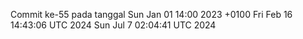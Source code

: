 Commit ke-55 pada tanggal Sun Jan 01 14:00 2023 +0100
Fri Feb 16 14:43:06 UTC 2024
Sun Jul  7 02:04:41 UTC 2024
